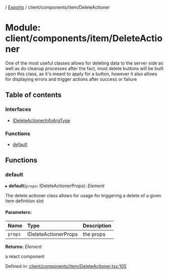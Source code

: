 [](../README.md) / [Exports](../modules.md) / client/components/item/DeleteActioner

# Module: client/components/item/DeleteActioner

One of the most useful classes allows for deleting data to the server side
as well as do cleanup processes after the fact, most delete buttons will be built
upon this class, as it's meant to apply for a button, however it also allows
for displaying errors and trigger actions after success or failure

## Table of contents

### Interfaces

- [IDeleteActionerInfoArgType](../interfaces/client_components_item_deleteactioner.ideleteactionerinfoargtype.md)

### Functions

- [default](client_components_item_deleteactioner.md#default)

## Functions

### default

▸ **default**(`props`: IDeleteActionerProps): *Element*

The delete actioner class allows for usage for triggering a delete of
a given item definition slot

#### Parameters:

Name | Type | Description |
:------ | :------ | :------ |
`props` | IDeleteActionerProps | the props   |

**Returns:** *Element*

a react component

Defined in: [client/components/item/DeleteActioner.tsx:105](https://github.com/onzag/itemize/blob/3efa2a4a/client/components/item/DeleteActioner.tsx#L105)
